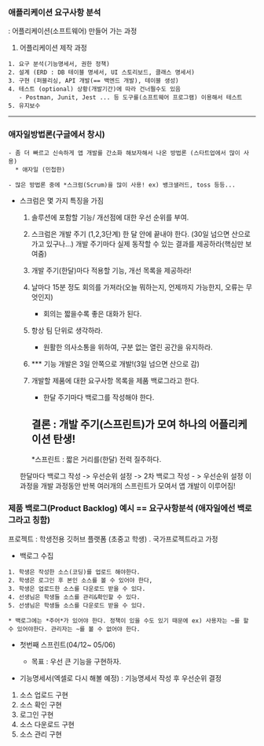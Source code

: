### 애플리케이션 요구사항 분석

: 어플리케이션(소프트웨어) 만들어 가는 과정
1. 어플리케이션 제작 과정
```
1. 요구 분석(기능명세서, 권한 정책)
2. 설계 (ERD : DB 테이블 명세서, UI 스토리보드, 클래스 명세서)
3. 구현 (퍼블리싱, API 개발(== 백엔드 개발), 테이블 생성)
4. 테스트 (optional) 상황(개발기간)에 따라 건너띌수도 있음
   - Postman, Junit, Jest ... 등 도구를(소프트웨어 프로그램) 이용해서 테스트
5. 유지보수
```

---

### 애자일방법론(구글에서 창시)
   
    - 좀 더 빠르고 신속하게 앱 개발를 간소화 해보자해서 나온 방법론 (스타트업에서 많이 사용)
      * 애자일 (민첩한)
                
    - 많은 방법론 중에 *스크럼(Scrum)을 많이 사용! ex) 뱅크샐러드, toss 등등...

- 스크럼은 몇 가지 특징을 가짐

    1. 솔루션에 포함할 기능/ 개선점에 대한 우선 순위를 부여.

    2. 스크럼은 개발 주기 (1,2,3단계) 한 달 안에 끝내야 한다.  (30일 넘으면 산으로 가고 있구나...)
    개발 주기마다 실제 동작할 수 있는 결과를 제공하라(핵심만 보여줌)

    3. 개발 주기(한달)마다 적용할 기능, 개선 목록을 제공하라!

    4. 날마다 15분 정도 회의를 가져라(오늘 뭐하는지, 언제까지 가능한지, 오류는 무엇인지) 
        - 회의는 짧을수록 좋은 대화가 된다.

    5. 항상 팀 단위로 생각하라.
        - 원활한 의사소통을 위하여, 구분 없는 열린 공간을 유지하라.

    6. *** 기능 개발은 3일 안쪽으로 개발!(3일 넘으면 산으로 감)

    7. 개발할 제품에 대한 요구사항 목록을 제품 백로그라고 한다.
        - 한달 주기마다 백로그를 작성해야 한다.

        결론 : 개발 주기(스프린트)가 모여 하나의 어플리케이션 탄생!
        -
        *스프린트 : 짧은 거리를(한달) 전력 질주하다.

    한달마다 백로그 작성 ->  우선순위 설정 -> 2차 백로그 작성 - > 우선순위 설정 
    이 과정을 개발 과정동안 반복
    여러개의 스프린트가 모여서 앱 개발이 이루어짐!


### 제품 백로그(Product Backlog) 예시 == 요구사항분석 (애자일에선 백로그라고 칭함)
프로젝트 : 학생전용 깃허브 플랫폼 (초중고 학생) . 국가프로젝트라고 가정

- 백로그 수집
```
1. 학생은 작성한 소스(코딩)를 업로드 해야한다.
2. 학생은 로그인 후 본인 소스를 볼 수 있어야 한다,
3. 학생은 업로드한 소스를 다운로드 받을 수 있다.
4. 선생님은 학생들 소스를 관리&확인할 수 있다.
5. 선생님은 학생들 소스를 다운로드 받을 수 있다.

* 백로그에는 *주어*가 있어야 한다. 정책이 있을 수도 있기 때문에 ex) 사용자는 ~를 할 수 있어야한다. 관리자는 ~를 볼 수 없어야 한다.
```

- 첫번째 스프린트(04/12~ 05/06) 
    -   목표 : 우선 큰 기능을 구현하자.

- 기능명세서(엑셀로 다시 해볼 예정)  :  기능명세서 작성 후 우선순위 결정
1. 소스 업로드 구현
2. 소스 확인 구현
3. 로그인 구현
4. 소스 다운로드 구현
5. 소스 관리 구현



